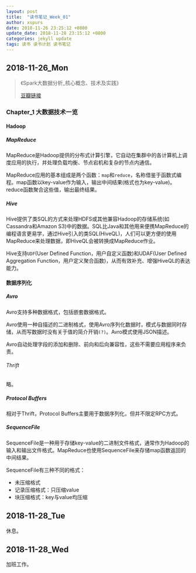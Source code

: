 ```yaml
---
layout: post
title:  "读书笔记_Week_01"
author: xspurs
date: 2018-11-26 23:25:12 +0800
update_date: 2018-11-28 23:15:12 +0800
categories: jekyll update
tags: 读书 读书计划 读书笔记
---
```


## 2018-11-26_Mon

> 《Spark大数据分析_核心概念、技术及实践》
>
> [豆瓣链接](https://book.douban.com/subject/27061727/)

### Chapter_1 大数据技术一览

#### Hadoop

##### MapReduce

MapReduce是Hadoop提供的分布式计算引擎，它自动在集群中的各计算机上调度应用的执行，并处理负载均衡、节点宕机和复杂的节点内通信。

MapReduce应用的基本组成是两个函数：`map`和`reduce`，名称借鉴于函数式编程。map函数以key-value作为输入，输出中间结果(格式也为key-value)。reduce函数聚合这些值，输出最终结果。

##### Hive

Hive提供了类SQL的方式来处理HDFS或其他兼容Hadoop的存储系统(如Cassandra和Amazon S3)中的数据。SQL比Java和其他用来便携MapReduce的编程语言更易学，通过Hive引入的类SQL(HiveQL)，人们可以更方便的使用MapReduce来处理数据，即HiveQL会被转换成MapReduce作业。

Hive支持`UDF`(User Defined Function，用户自定义函数)和UDAF(User Defined Aggregation Function，用户定义聚合函数)，从而有效补充、增强HiveQL的表达能力。

#### 数据序列化

##### Avro

Avro支持多种数据格式，包括嵌套数据格式。

Avro使用一种自描述的二进制格式，使用Avro序列化数据时，模式与数据同时存储，从而写数据时没有关于值的简介开销`(?)`。Avro模式使用JSON描述。

Avro自动处理字段的添加和删除、前向和后向兼容性，这些不需要应用程序来负责。

###### Thrift

略。

##### Protocol Buffers

相对于Thrift，Protocol Buffers主要用于数据序列化，但并不限定RPC方式。

##### SequenceFile

SequenceFile是一种用于存储key-value的二进制文件格式，通常作为Hadoop的输入和输出文件格式。MapReduce也使用SequenceFile来存储map函数返回的中间结果。

SequenceFile有三种不同的格式：

- 未压缩格式
- 记录压缩格式：只压缩value
- 块压缩格式：key与value均压缩

## 2018-11-28_Tue

休息。

## 2018-11-28_Wed

加班工作。
